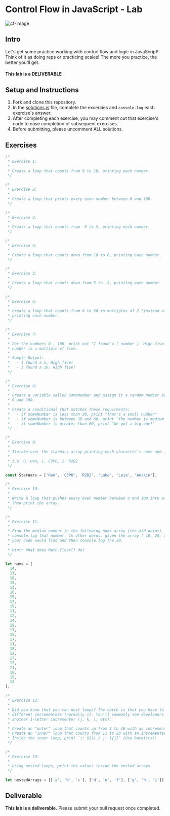 # Control Flow in JavaScript - Lab
![cf-image](https://media.git.generalassemb.ly/user/41550/files/88ad8b8d-9a55-4769-b17b-86ed11736529)


## Intro

Let's get some practice working with control flow and logic in JavaScript! Think of it as doing reps or practicing scales! The more you practice, the better you'll get.

#### This lab is a DELIVERABLE

## Setup and Instructions

1. Fork and clone this repository.
3. In the [solutions.js](/solutions.js) file, complete the excercies and `console.log` each exercise's answer.
4. After completing each exercise, you may comment out that exercise's code to ease completion of subsequent exercises.
5. Before submitting, please uncomment ALL solutions.

## Exercises

```js
/*
 * Exercise 1:
 *
 * Create a loop that counts from 0 to 10, printing each number.
 */

/*
 * Exercise 2:
 *
 * Create a loop that prints every even number between 0 and 100.
 */

/*
 * Exercise 3:
 *
 * Create a loop that counts from -5 to 5, printing each number.
 */

/*
 * Exercise 4:
 *
 * Create a loop that counts down from 10 to 0, printing each number.
 */

/*
 * Exercise 5:
 *
 * Create a loop that counts down from 5 to -5, printing each number.
 */

/*
 * Exercise 6:
 *
 * Create a loop that counts from 0 to 50 in multiples of 2 (instead of 1),
 * printing each number.
 */

/*
 * Exercise 7:
 *
 * For the numbers 0 - 100, print out "I found a [ number ]. High five!" if the
 * number is a multiple of five.
 *
 * Sample Output:
 *   - I found a 5. High five!
 *   - I found a 10. High five!
 */

/*
 * Exercise 8:
 *
 * Create a variable called someNumber and assign it a random number between
 * 0 and 100.
 *
 * Create a conditional that matches these requirments:
 *   - if someNumber is less than 30, print "that's a small number"
 *   - if someNumber is between 30 and 60, print "the number is medium sized"
 *   - if someNumber is greater than 60, print "We got a big one!"
 */

/*
 * Exercise 9:
 *
 * Iterate over the starWars array printing each character's name and index
 *
 * i.e. 0. Han, 1. C3PO, 2. R2D2
 */

const StarWars = ['Han', 'C3PO', 'R2D2', 'Luke', 'Leia', 'Anakin'];

/*
 * Exercise 10:
 *
 * Write a loop that pushes every even number between 0 and 100 into an array,
 * then print the array.
 */

/*
 * Exercise 11:
 *
 * Find the median number in the following nums array (the mid point), then
 * console.log that number. In other words, given the array [ 10, 20, 30 ], 
 * your code would find and then console.log the 20.
 *
 * Hint: What does Math.floor() do?
 */

let nums = [
  14,
  11,
  16,
  15,
  13,
  16,
  15,
  17,
  19,
  11,
  12,
  14,
  19,
  11,
  15,
  17,
  11,
  18,
  12,
  17,
  12,
  71,
  18,
  15,
  12
];

/*
 * Exercise 12:
 *
 * Did you know that you can nest loops? The catch is that you have to use
 * different incrementers (normally i). You'll commonly see developers use
 * another 1-letter incrementer (j, k, l, etc).
 *
 * Create an "outer" loop that counts up from 1 to 10 with an incrementer of i.
 * Create an "inner" loop that counts from 11 to 20 with an incrementer of j.
 * Inside the inner loop, print `i: ${i} / j: ${j}` (Use backtics!)
 */

/*
 * Exercise 13:
 *
 * Using nested loops, print the values inside the nested arrays.
 */

let nestedArrays = [['a', 'b', 'c'], ['d', 'e', 'f'], ['g', 'h', 'i']];


```

## Deliverable

**This lab is a deliverable.** Please submit your pull request once completed.
